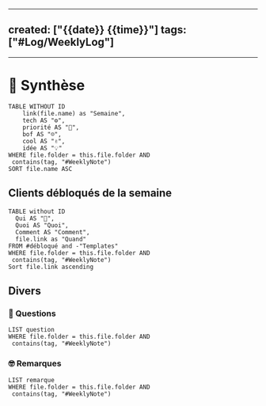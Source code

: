 

---
created: ["{{date}} {{time}}"]
tags: ["#Log/WeeklyLog"]
---
___


# 🔎 Synthèse

```dataview
TABLE WITHOUT ID
	link(file.name) as "Semaine",
	tech AS "⚙️",
	priorité AS "📍",
	bof AS "☹️",
	cool AS "✌️",
	idée AS "💡"
WHERE file.folder = this.file.folder AND
 contains(tag, "#WeeklyNote")
SORT file.name ASC
```

## Clients débloqués de la semaine

```dataview
TABLE without ID
  Qui AS "👤",
  Quoi AS "Quoi",
  Comment AS "Comment",
  file.link as "Quand"
FROM #débloqué and -"Templates"
WHERE file.folder = this.file.folder AND
 contains(tag, "#WeeklyNote")
Sort file.link ascending
```



## Divers

### 🤔 Questions
```dataview
LIST question
WHERE file.folder = this.file.folder AND
 contains(tag, "#WeeklyNote")
```

### 🤓 Remarques
```dataview
LIST remarque
WHERE file.folder = this.file.folder AND
 contains(tag, "#WeeklyNote")
```
